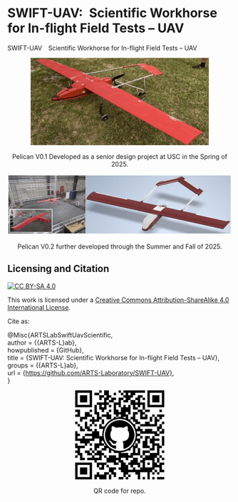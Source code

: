 # SWIFT-UAV: Scientific Workhorse for In-flight Field Tests – UAV


SWIFT-UAV  Scientific Workhorse for In-flight Field Tests – UAV


<p align="center">
<img src="media/2025-Spring.jpg" alt="drawing" width="400"/>
</p>
<p align="center">
Pelican V0.1 Developed as a senior design project at USC in the Spring of 2025.
</p>

<p align="center">
<img src="media/2025-Fall.jpg" alt="drawing" width="700"/>
</p>
<p align="center">
Pelican V0.2 further developed through the Summer and Fall of 2025.
</p>






## Licensing and Citation

[![CC BY-SA 4.0][cc-by-sa-shield]][cc-by-sa]

This work is licensed under a
[Creative Commons Attribution-ShareAlike 4.0 International License][cc-by-sa].

[cc-by-sa]: http://creativecommons.org/licenses/by-sa/4.0/
[cc-by-sa-image]: https://licensebuttons.net/l/by-sa/4.0/88x31.png
[cc-by-sa-shield]: https://img.shields.io/badge/License-CC%20BY--SA%204.0-lightgrey.svg


Cite as:

@Misc{ARTSLabSwiftUavScientific,     
  author = {{ARTS-L}ab},  
  howpublished = {GitHub},    
  title  = {SWIFT-UAV: Scientific Workhorse for In-flight Field Tests – UAV},    
  groups = {{ARTS-L}ab},    
  url    = {https://github.com/ARTS-Laboratory/SWIFT-UAV},   
}




<p align="center">
<img src="media/QR-code.png" alt="drawing" width="200"/>
</p>
<p align="center">
QR code for repo.
</p>

